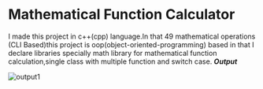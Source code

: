 # Mathematical Function Calculator 
  I made this project in c++(cpp) language.In that 49 mathematical operations (CLI Based)this project is oop(object-oriented-programming) based in that I declare libraries specially math library for mathematical function calculation,single class with multiple function and switch case. 
***Output***

![output1](https://user-images.githubusercontent.com/101034581/159174190-6a364dbe-6bb8-437b-96b0-346fc04162d3.png)

